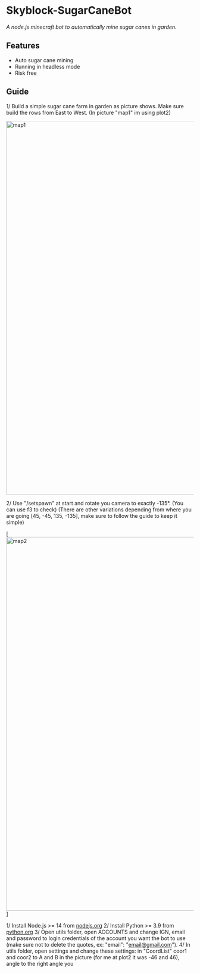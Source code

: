 # Skyblock-SugarCaneBot
*A node.js minecraft bot to automatically mine sugar canes in garden.*

## Features
* Auto sugar cane mining
* Running in headless mode
* Risk free

## Guide
1/ Build a simple sugar cane farm in garden as picture shows. Make sure build the rows from East to West. (In picture "map1" im using plot2)

<img src="https://github-production-user-asset-6210df.s3.amazonaws.com/99589691/250656803-2d15df36-e8a9-4d4a-8e2b-1c674d83fed7.png" alt="map1" width="1000">

2/ Use "/setspawn" at start and rotate you camera to exactly -135°. (You can use f3 to check) (There are other variations depending from where you are going [45, -45, 135, -135], make sure to follow the guide to keep it simple)

[<img src="https://github-production-user-asset-6210df.s3.amazonaws.com/99589691/250656843-50bbdcf7-f830-4521-9ba6-1236434a1ba0.png" alt="map2" width="1000">]

1/ Install Node.js >= 14 from [nodejs.org](https://nodejs.org/)
2/ Install Python >= 3.9 from [python.org](https://www.python.org/downloads/)
3/ Open utils folder, open ACCOUNTS and change IGN, email and password to login credentials of the account you want the bot to use (make sure not to delete the quotes, ex: "email": "email@gmail.com").
4/ In utils folder, open settings and change these settings: in "CoordList" coor1 and coor2 to A and B in the picture (for me at plot2 it was -46 and 46), angle to the right angle you 
